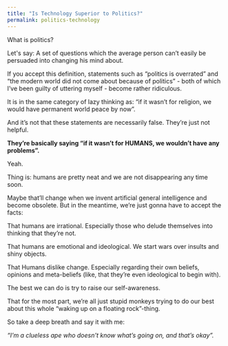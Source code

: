 ```yaml
---
title: "Is Technology Superior to Politics?"
permalink: politics-technology
---
```


What is politics?

Let's say: A set of questions which the average person can’t easily be persuaded into changing his mind about.

If you accept this definition, statements such as “politics is overrated” and “the modern world did not come about because of politics” - both of which I’ve been guilty of uttering myself - become rather ridiculous.

It is in the same category of lazy thinking as: “if it wasn’t for religion, we would have permanent world peace by now”.

And it’s not that these statements are necessarily false. They’re just not helpful.

**They’re basically saying “if it wasn’t for HUMANS, we wouldn’t have any problems”.**

Yeah.

Thing is: humans are pretty neat and we are not disappearing any time soon.

Maybe that’ll change when we invent artificial general intelligence and become obsolete. But in the meantime, we’re just gonna have to accept the facts:

That humans are irrational. Especially those who delude themselves into thinking that they’re not.

That humans are emotional and ideological. We start wars over insults and shiny objects.

That Humans dislike change. Especially regarding their own beliefs, opinions and meta-beliefs (like, that they’re even ideological to begin with).

The best we can do is try to raise our self-awareness.

That for the most part, we’re all just stupid monkeys trying to do our best about this whole “waking up on a floating rock”-thing.

So take a deep breath and say it with me:

_“I’m a clueless ape who doesn't know what’s going on, and that’s okay”._
